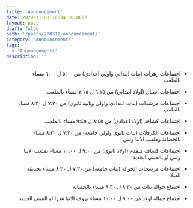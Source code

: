```yaml
---
title: 'Announcement'
date: 2020-11-03T18:34:00.068Z
layout: post
draft: false
path: '/posts/200311-announcement/'
category: 'Announcements'
tags:
  - 'Announcements'
description: ''
---
```


<div dir="rtl">

- اجتماعات زهرات (بنات ابتدائي واولي اعدادي) من ٥:٠٠ ل ٦:٠٠ مساء بالملعب

- اجتماعات اشبال (اولاد ابتدائي) من ٦:١٥ ل ٧:١٥ مساء بالملعب 

- اجتماعات مرشدات (بنات اعدادي واولي وثانية ثانوي) من ٧:٣٠ ل ٨:٣٠ مساء بالملعب 

- اجتماعات كشافة (اولاد اعدادي) من ٨:٤٥ ل ٩:٤٥ مساء بالملعب

- اجتماعات الكرفلات (بنات ثانوي واولي جامعة) من ٧:٣٠ ل ٨:٣٠ مساء بالحضانة وملعب الانبا ونس

- اجتماعات كشاف متقدم (اولاد ثانوي) من ٩:٠٠ ل ١٠:٠٠ مساء بملعب الانبا ونس او بالمبني الجديد

- اجتماعات مرشحات الجوالة (بنات جامعة) من ٧:٣٠ ل ٨:٣٠ مساء بحديقة الفيلا

- اجتماع جوالة بنات من ٨:٣٠ ل ٩:٣٠ مساء بالحضانة 

- اجتماع جوالة اولاد من ٩:٠٠ ل ١٠:٠٠ مساء بروف الانبا هدرا او المبني الجديد
</div>
